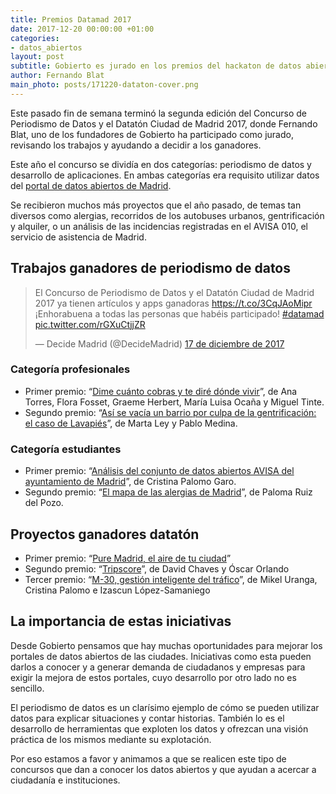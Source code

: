 ```yaml
---
title: Premios Datamad 2017
date: 2017-12-20 00:00:00 +01:00
categories:
- datos_abiertos
layout: post
subtitle: Gobierto es jurado en los premios del hackaton de datos abiertos de Madrid
author: Fernando Blat
main_photo: posts/171220-dataton-cover.png
---
```


Este pasado fin de semana terminó la segunda edición del Concurso de Periodismo de Datos y el Datatón Ciudad de Madrid 2017, donde Fernando Blat, uno de los fundadores de Gobierto ha participado como jurado, revisando los trabajos y ayudando a decidir a los ganadores.

Este año el concurso se dividía en dos categorías: periodismo de datos y desarrollo de aplicaciones. En ambas categorías era requisito utilizar datos del [portal de datos abiertos de Madrid](http://datos.madrid.es/portal/site/egob/).

Se recibieron muchos más proyectos que el año pasado, de temas tan diversos como alergias, recorridos de los autobuses urbanos, gentrificación y alquiler, o un análisis de las incidencias registradas en el AVISA 010, el servicio de asistencia de Madrid.

## Trabajos ganadores de periodismo de datos

<blockquote class="twitter-tweet" data-lang="es"><p lang="es" dir="ltr">El Concurso de Periodismo de Datos y el Datatón Ciudad de Madrid 2017 ya tienen artículos y apps ganadoras <a href="https://t.co/3CqJAoMipr">https://t.co/3CqJAoMipr</a><br>¡Enhorabuena a todas las personas que habéis participado! <a href="https://twitter.com/hashtag/datamad?src=hash&amp;ref_src=twsrc%5Etfw">#datamad</a> <a href="https://t.co/rGXuCtjjZR">pic.twitter.com/rGXuCtjjZR</a></p>&mdash; Decide Madrid (@DecideMadrid) <a href="https://twitter.com/DecideMadrid/status/942320290805223424?ref_src=twsrc%5Etfw">17 de diciembre de 2017</a></blockquote>
<script async src="https://platform.twitter.com/widgets.js" charset="utf-8"></script>

### Categoría profesionales

- Primer premio: “[Dime cuánto cobras y te diré dónde vivir](http://alquilarenelcentro.lol/)”, de Ana Torres, Flora Fosset, Graeme Herbert, María Luisa Ocaña y Miguel Tinte.
- Segundo premio: “[Así se vacía un barrio por culpa de la gentrificación: el caso de Lavapiés](http://www.elmundo.es/grafico/madrid/2017/08/06/596cdf3ee2704e07148b45eb.html)”, de Marta Ley y Pablo Medina.

### Categoría estudiantes

- Primer premio: “[Análisis del conjunto de datos abiertos AVISA del ayuntamiento de Madrid](https://cpalomogaro.github.io/avisa/)”, de Cristina Palomo Garo.
- Segundo premio: “[El mapa de las alergias de Madrid](http://www.abc.es/espana/madrid/abci-mapa-alergias-madrid-201610020124_noticia.html)”, de Paloma Ruiz del Pozo.

## Proyectos ganadores datatón

- Primer premio: “[Pure Madrid, el aire de tu ciudad](https://play.google.com/store/apps/details?id=com.albaitdevs.puremadrid)”
- Segundo premio: “[Tripscore](http://tripscore.lab.oeg-upm.net/)”, de David Chaves y Óscar Orlando
- Tercer premio: “[M-30, gestión inteligente del tráfico](https://muranga.shinyapps.io/dataton17_m30int/)”, de Mikel Uranga, Cristina Palomo e Izascun López-Samaniego

## La importancia de estas iniciativas

Desde Gobierto pensamos que hay muchas oportunidades para mejorar los portales de datos abiertos de las ciudades. Iniciativas como esta pueden darlos a conocer y a generar demanda de ciudadanos y empresas para exigir la mejora de estos portales, cuyo desarrollo por otro lado no es sencillo.

El periodismo de datos es un clarísimo ejemplo de cómo se pueden utilizar datos para explicar situaciones y contar historias. También lo es el desarrollo de herramientas que exploten los datos y ofrezcan una visión práctica de los mismos mediante su explotación.

Por eso estamos a favor y animamos a que se realicen este tipo de concursos que dan a conocer los datos abiertos y que ayudan a acercar a ciudadanía e instituciones.
